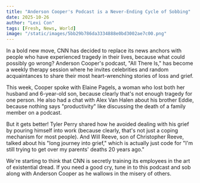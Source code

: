 ```yaml
---
title: "Anderson Cooper's Podcast is a Never-Ending Cycle of Sobbing"
date: 2025-10-26
author: "Lexi Con"
tags: [Fresh, News, World]
image: "/static/images/5bb29b786da3334888e0bd3002ae7c00.png"
---
```



In a bold new move, CNN has decided to replace its news anchors with people who have experienced tragedy in their lives, because what could possibly go wrong? Anderson Cooper's podcast, "All There Is," has become a weekly therapy session where he invites celebrities and random acquaintances to share their most heart-wrenching stories of loss and grief.

This week, Cooper spoke with Elaine Pagels, a woman who lost both her husband and 6-year-old son, because clearly that's not enough tragedy for one person. He also had a chat with Alex Van Halen about his brother Eddie, because nothing says "productivity" like discussing the death of a family member on a podcast.

But it gets better! Tyler Perry shared how he avoided dealing with his grief by pouring himself into work (because clearly, that's not just a coping mechanism for most people). And Will Reeve, son of Christopher Reeve, talked about his "long journey into grief," which is actually just code for "I'm still trying to get over my parents' deaths 20 years ago."

We're starting to think that CNN is secretly training its employees in the art of existential dread. If you need a good cry, tune in to this podcast and sob along with Anderson Cooper as he wallows in the misery of others.